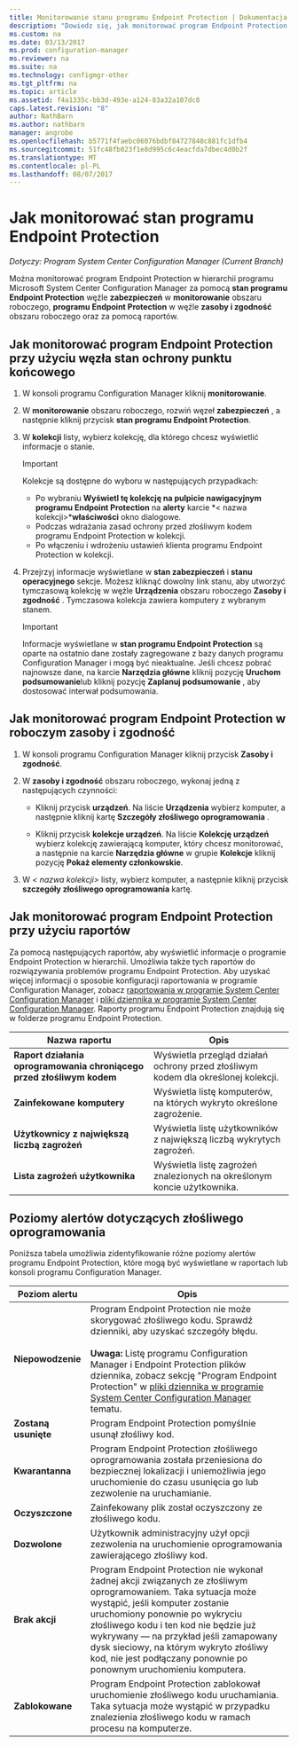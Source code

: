 ```yaml
---
title: Monitorowanie stanu programu Endpoint Protection | Dokumentacja firmy Microsoft
description: "Dowiedz się, jak monitorować program Endpoint Protection w hierarchii programu System Center Configuration Manager."
ms.custom: na
ms.date: 03/13/2017
ms.prod: configuration-manager
ms.reviewer: na
ms.suite: na
ms.technology: configmgr-other
ms.tgt_pltfrm: na
ms.topic: article
ms.assetid: f4a1335c-bb3d-493e-a124-83a32a107dc8
caps.latest.revision: "8"
author: NathBarn
ms.author: nathbarn
manager: angrobe
ms.openlocfilehash: b5771f4faebc06076bdbf84727848c881fc1dfb4
ms.sourcegitcommit: 51fc48fb023f1e8d995c6c4eacfda7dbec4d0b2f
ms.translationtype: MT
ms.contentlocale: pl-PL
ms.lasthandoff: 08/07/2017
---
```

# <a name="how-to-monitor-endpoint-protection-status"></a>Jak monitorować stan programu Endpoint Protection

*Dotyczy: Program System Center Configuration Manager (Current Branch)*

Można monitorować program Endpoint Protection w hierarchii programu Microsoft System Center Configuration Manager za pomocą **stan programu Endpoint Protection** węźle **zabezpieczeń** w **monitorowanie** obszaru roboczego, **programu Endpoint Protection** w węźle **zasoby i zgodność** obszaru roboczego oraz za pomocą raportów.  

##  <a name="BKMK_1"></a>Jak monitorować program Endpoint Protection przy użyciu węzła stan ochrony punktu końcowego  

1.  W konsoli programu Configuration Manager kliknij **monitorowanie**.  

2.  W **monitorowanie** obszaru roboczego, rozwiń węzeł **zabezpieczeń** , a następnie kliknij przycisk **stan programu Endpoint Protection**.  

3.  W **kolekcji** listy, wybierz kolekcję, dla którego chcesz wyświetlić informacje o stanie.  

    > [!IMPORTANT]  
    >  Kolekcje są dostępne do wyboru w następujących przypadkach:  
    >   
    >  -   Po wybraniu **Wyświetl tę kolekcję na pulpicie nawigacyjnym programu Endpoint Protection** na **alerty** karcie *< nazwa kolekcji\>***właściwości** okno dialogowe.  
    > -   Podczas wdrażania zasad ochrony przed złośliwym kodem programu Endpoint Protection w kolekcji.  
    > -   Po włączeniu i wdrożeniu ustawień klienta programu Endpoint Protection w kolekcji.  

4.  Przejrzyj informacje wyświetlane w **stan zabezpieczeń** i **stanu operacyjnego** sekcje. Możesz kliknąć dowolny link stanu, aby utworzyć tymczasową kolekcję w węźle **Urządzenia** obszaru roboczego **Zasoby i zgodność** . Tymczasowa kolekcja zawiera komputery z wybranym stanem.  

    > [!IMPORTANT]  
    >  Informacje wyświetlane w **stan programu Endpoint Protection** są oparte na ostatnio dane zostały zagregowane z bazy danych programu Configuration Manager i mogą być nieaktualne. Jeśli chcesz pobrać najnowsze dane, na karcie **Narzędzia główne** kliknij pozycję **Uruchom podsumowanie**lub kliknij pozycję **Zaplanuj podsumowanie** , aby dostosować interwał podsumowania.  

##  <a name="BKMK_2"></a>Jak monitorować program Endpoint Protection w roboczym zasoby i zgodność  

1.  W konsoli programu Configuration Manager kliknij przycisk **Zasoby i zgodność**.  

2.  W **zasoby i zgodność** obszaru roboczego, wykonaj jedną z następujących czynności:  

    -   Kliknij przycisk **urządzeń**. Na liście **Urządzenia** wybierz komputer, a następnie kliknij kartę **Szczegóły złośliwego oprogramowania** .  

    -   Kliknij przycisk **kolekcje urządzeń**. Na liście **Kolekcję urządzeń** wybierz kolekcję zawierającą komputer, który chcesz monitorować, a następnie na karcie **Narzędzia główne** w grupie **Kolekcje** kliknij pozycję **Pokaż elementy członkowskie**.  

3.  W *< nazwa kolekcji\>*  listy, wybierz komputer, a następnie kliknij przycisk **szczegóły złośliwego oprogramowania** kartę.  

##  <a name="BKMK_3"></a>Jak monitorować program Endpoint Protection przy użyciu raportów  
 Za pomocą następujących raportów, aby wyświetlić informacje o programie Endpoint Protection w hierarchii. Umożliwia także tych raportów do rozwiązywania problemów programu Endpoint Protection. Aby uzyskać więcej informacji o sposobie konfiguracji raportowania w programie Configuration Manager, zobacz [raportowania w programie System Center Configuration Manager](../../core/servers/manage/reporting.md) i [pliki dziennika w programie System Center Configuration Manager](../../core/plan-design/hierarchy/log-files.md). Raporty programu Endpoint Protection znajdują się w folderze programu Endpoint Protection.  

|Nazwa raportu|Opis|  
|-----------------|-----------------|  
|**Raport działania oprogramowania chroniącego przed złośliwym kodem**|Wyświetla przegląd działań ochrony przed złośliwym kodem dla określonej kolekcji.|  
|**Zainfekowane komputery**|Wyświetla listę komputerów, na których wykryto określone zagrożenie.|  
|**Użytkownicy z największą liczbą zagrożeń**|Wyświetla listę użytkowników z największą liczbą wykrytych zagrożeń.|  
|**Lista zagrożeń użytkownika**|Wyświetla listę zagrożeń znalezionych na określonym koncie użytkownika.|  

## <a name="malware-alert-levels"></a>Poziomy alertów dotyczących złośliwego oprogramowania  
 Poniższa tabela umożliwia zidentyfikowanie różne poziomy alertów programu Endpoint Protection, które mogą być wyświetlane w raportach lub konsoli programu Configuration Manager.  

|Poziom alertu|Opis|  
|-----------------|-----------------|  
|**Niepowodzenie**|Program Endpoint Protection nie może skorygować złośliwego kodu. Sprawdź dzienniki, aby uzyskać szczegóły błędu.<br /><br /> **Uwaga:** Listę programu Configuration Manager i Endpoint Protection plików dziennika, zobacz sekcję "Program Endpoint Protection" w [pliki dziennika w programie System Center Configuration Manager](../../core/plan-design/hierarchy/log-files.md) tematu.|  
|**Zostaną usunięte**|Program Endpoint Protection pomyślnie usunął złośliwy kod.|  
|**Kwarantanna**|Program Endpoint Protection złośliwego oprogramowania została przeniesiona do bezpiecznej lokalizacji i uniemożliwia jego uruchomienie do czasu usunięcia go lub zezwolenie na uruchamianie.|  
|**Oczyszczone**|Zainfekowany plik został oczyszczony ze złośliwego kodu.|  
|**Dozwolone**|Użytkownik administracyjny użył opcji zezwolenia na uruchomienie oprogramowania zawierającego złośliwy kod.|  
|**Brak akcji**|Program Endpoint Protection nie wykonał żadnej akcji związanych ze złośliwym oprogramowaniem. Taka sytuacja może wystąpić, jeśli komputer zostanie uruchomiony ponownie po wykryciu złośliwego kodu i ten kod nie będzie już wykrywany — na przykład jeśli zamapowany dysk sieciowy, na którym wykryto złośliwy kod, nie jest podłączany ponownie po ponownym uruchomieniu komputera.|  
|**Zablokowane**|Program Endpoint Protection zablokował uruchomienie złośliwego kodu uruchamiania. Taka sytuacja może wystąpić w przypadku znalezienia złośliwego kodu w ramach procesu na komputerze.|
